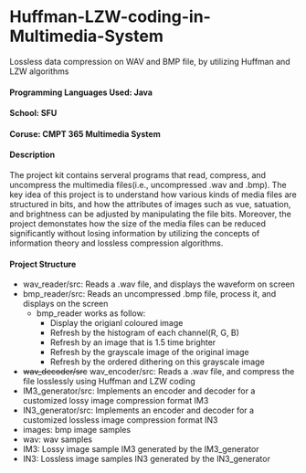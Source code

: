 # Huffman-LZW-coding-in-Multimedia-System
Lossless data compression on WAV and BMP file, by utilizing Huffman and LZW algorithms
#### Programming Languages Used: Java
#### School: SFU
#### Coruse: CMPT 365 Multimedia System 
#### Description
The project kit contains serveral programs that read, compress, and uncompress the multimedia files(i.e., uncompressed .wav and .bmp). The key idea of this project is to understand how various kinds of media files are structured in bits, and how the attributes of images such as vue, satuation, and brightness can be adjusted by manipulating the file bits. Moreover, the project demonstates how the size of the media files can be reduced significantly without losing information by utilizing the concepts of information theory and lossless compression algorithms. 
#### Project Structure
- wav_reader/src: Reads a .wav file, and displays the waveform on screen
- bmp_reader/src: Reads an uncompressed .bmp file, process it, and displays on the screen
  - bmp_reader works as follow:
    - Display the origianl coloured image
    - Refresh by the histogram of each channel(R, G, B)
    - Refresh by an image that is 1.5 time brighter
    - Refresh by the grayscale image of the original image
    - Refresh by the ordered dithering on this grayscale image
- ~~wav_decoder/src~~ wav_encoder/src: Reads a .wav file, and compress the file losslessly using Huffman and LZW coding
- IM3_generator/src: Implements an encoder and decoder for a customized lossy image compression format IM3
- IN3_generator/src: Implements an encoder and decoder for a customized lossless image compression format IN3
- images: bmp image samples
- wav: wav samples
- IM3: Lossy image sample IM3 generated by the IM3_generator
- IN3: Lossless image samples IN3 generated by the IN3_generator
